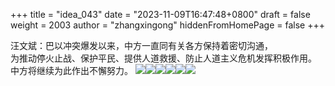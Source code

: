 +++
title = "idea_043"
date = "2023-11-09T16:47:48+0800"
draft = false
weight = 2003
author = "zhangxingong"
hiddenFromHomePage = false
+++

汪文斌：巴以冲突爆发以来，中方一直同有关各方保持着密切沟通，<br>为推动停火止战、保护平民、提供人道救援、防止人道主义危机发挥积极作用。<br>中方将继续为此作出不懈努力。
<gallery><img  loading="lazy" decoding="async" src="https://zhangxingong.fun//photo/2019-05-07%20%e5%8c%bf%e5%90%8d.jpg"><img  loading="lazy" decoding="async"  src="https://zhangxingong.fun//photo/2020-04-28%20%e6%87%92%e7%8c%ab.jpg"><img  loading="lazy" decoding="async" src="https://zhangxingong.fun//photo/2022-09-10%20%e6%98%9f%e7%a9%ba%e6%b2%b9%e5%a2%a8.jpg"><img  loading="lazy" decoding="async"  src="https://zhangxingong.fun//photo/2023-09-18%20%e5%8c%bf%e5%90%8d.jpg"><img  loading="lazy" decoding="async" src="/photo/2023-09-18%20%e5%a4%95%e9%98%b3%e4%bd%99%e9%9c%9e.jpg"><img  loading="lazy" decoding="async"  src="/photo/2023-09-18%20%e5%af%82%e9%9d%99%e7%9a%84%e5%a4%9c%e6%99%9a.jpg"></gallery>
